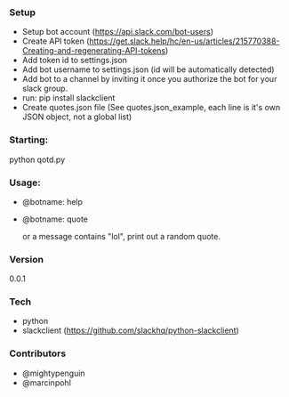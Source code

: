 ### Setup
* Setup bot account (https://api.slack.com/bot-users)
* Create API token (https://get.slack.help/hc/en-us/articles/215770388-Creating-and-regenerating-API-tokens)
* Add token id to settings.json
* Add bot username to settings.json (id will be automatically detected)
* Add bot to a channel by inviting it once you authorize the bot for your slack group.
* run: pip install slackclient
* Create quotes.json file (See quotes.json_example, each line is it's own JSON object, not a global list)

### Starting:
 python qotd.py

### Usage:
  * @botname: help
  * @botname: quote
  
      or a message contains "lol", print out a random quote.

### Version
0.0.1

### Tech

* python
* slackclient (https://github.com/slackhq/python-slackclient)

### Contributors
* @mightypenguin
* @marcinpohl

